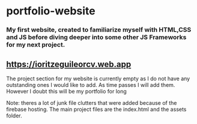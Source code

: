 # portfolio-website
 ### My first website, created to familiarize myself with HTML,CSS and JS before diving deeper into some other JS Frameworks for my next project.
 
 ## https://ioritzeguileorcv.web.app
 
 The project section for my website is currently empty as I do not have any outstanding ones I would like to add. As time passes I will add them. However I doubt this will be my portfolio for long

Note: theres a lot of junk file clutters that were added because of the firebase hosting. The main project files are the index.html and the assets folder.
